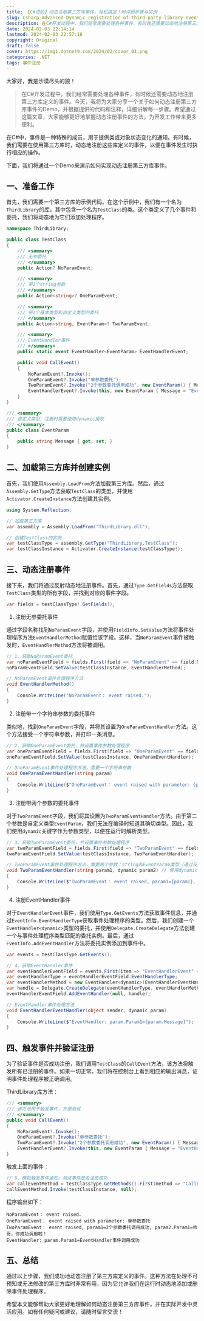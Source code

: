```yaml
---
title: 【C#进阶】动态注册第三方库事件，轻松搞定！附详细步骤与实例
slug: Csharp-Advanced-Dynamic-registration-of-third-party-library-events-easy-to-handle-Attached-with-detailed-steps-and-demo
description: 在C#开发过程中，我们经常需要处理各种事件，有时候还需要动态地注册第三方库定义的事件。今天，我将为大家分享一个关于如何动态注册第三方库事件的Demo，并根据提供的代码和注释，详细讲解每一步骤。
date: 2024-02-03 22:14:14
lastmod: 2024-02-03 22:57:16
copyright: Original
draft: false
cover: https://img1.dotnet9.com/2024/02/cover_01.png
categories: .NET
tags: 事件注册
---
```


大家好，我是沙漠尽头的狼！

> 在C#开发过程中，我们经常需要处理各种事件，有时候还需要动态地注册第三方库定义的事件。今天，我将为大家分享一个关于如何动态注册第三方库事件的Demo，并根据提供的代码和注释，详细讲解每一步骤。希望通过这篇文章，大家能够更好地掌握动态注册事件的方法，为开发工作带来更多便利。

在C#中，事件是一种特殊的成员，用于提供类或对象状态变化的通知。有时候，我们需要在使用第三方库时，动态地注册这些库定义的事件，以便在事件发生时执行相应的操作。

下面，我们将通过一个Demo来演示如何实现动态注册第三方库事件。

## 一、准备工作

首先，我们需要一个第三方库的示例代码。在这个示例中，我们有一个名为`ThirdLibrary`的库，其中包含一个名为`TestClass`的类。这个类定义了几个事件和委托，我们将动态地为它们添加处理程序。

```csharp
namespace ThirdLibrary;

public class TestClass
{
    /// <summary>
    /// 无参委托
    /// </summary>
    public Action? NoParamEvent;

    /// <summary>
    /// 带1个string参数
    /// </summary>
    public Action<string>? OneParamEvent;

    /// <summary>
    /// 带1个基本类型和自定义类型的委托
    /// </summary>
    public Action<string, EventParam>? TwoParamEvent;

    /// <summary>
    /// EventHandler事件
    /// </summary>
    public static event EventHandler<EventParam> EventHandlerEvent;

    public void CallEvent()
    {
        NoParamEvent?.Invoke();
        OneParamEvent?.Invoke("单参数委托");
        TwoParamEvent?.Invoke("2个参数委托调用成功", new EventParam() { Message = "帅哥，你成功调用啦！" });
        EventHandlerEvent?.Invoke(this, new EventParam { Message = "EventHandler事件调用成功"});
    }
}

/// <summary>
/// 自定义类型，注册时需要使用dynamic接收
/// </summary>
public class EventParam
{
    public string Message { get; set; }
}
```

## 二、加载第三方库并创建实例

首先，我们使用`Assembly.LoadFrom`方法加载第三方库。然后，通过`Assembly.GetType`方法获取`TestClass`的类型，并使用`Activator.CreateInstance`方法创建其实例。

```csharp
using System.Reflection;

// 加载第三方库  
var assembly = Assembly.LoadFrom("ThirdLibrary.dll");

// 创建TestClass的实例  
var testClassType = assembly.GetType("ThirdLibrary.TestClass");
var testClassInstance = Activator.CreateInstance(testClassType!);
```

## 三、动态注册事件

接下来，我们将通过反射动态地注册事件。首先，通过`Type.GetFields`方法获取`TestClass`类型的所有字段，并找到对应的事件字段。

```csharp
var fields = testClassType!.GetFields();
```

1.  注册无参委托事件

通过字段名称找到`NoParamEvent`字段，并使用`FieldInfo.SetValue`方法将事件处理程序方法`EventHandlerMethod`赋值给该字段。这样，当`NoParamEvent`事件被触发时，`EventHandlerMethod`方法将被调用。

```csharp
// 1、获取NoParamEvent委托  
var noParamEventField = fields.First(field => "NoParamEvent" == field.Name);
noParamEventField.SetValue(testClassInstance, EventHandlerMethod);

// NoParamEvent事件处理程序方法  
void EventHandlerMethod()
{
    Console.WriteLine("NoParamEvent： event raised.");
}
```

2. 注册带一个字符串参数的委托事件

类似地，找到`OneParamEvent`字段，并将其设置为`OneParamEventHandler`方法。这个方法接受一个字符串参数，并打印一条消息。

```csharp
// 2、获取OneParamEvent委托，并设置事件参数处理程序  
var oneParamEventField = fields.First(field => "OneParamEvent" == field.Name);
oneParamEventField.SetValue(testClassInstance, OneParamEventHandler);

// OneParamEvent事件处理程序方法，需要一个字符串参数  
void OneParamEventHandler(string param)
{
    Console.WriteLine($"OneParamEvent： event raised with parameter: {param}");
}
```

3. 注册带两个参数的委托事件

对于`TwoParamEvent`字段，我们将其设置为`TwoParamEventHandler`方法。由于第二个参数是自定义类型`EventParam`，我们无法在编译时知道其确切类型。因此，我们使用`dynamic`关键字作为参数类型，以便在运行时解析类型。

```csharp
// 3、获取TwoParamEvent委托，并设置事件参数处理程序  
var twoParamEventField = fields.First(field => "TwoParamEvent" == field.Name);
twoParamEventField.SetValue(testClassInstance, TwoParamEventHandler);

// TwoParamEvent事件处理程序方法，需要两个参数：string和EventParam类型（通过反射传递，EventParam类型使用动态类型dynamic替换）  
void TwoParamEventHandler(string param1, dynamic param2) // 使用dynamic作为第二个参数的类型，并通过反射传递实际参数值  
{
    Console.WriteLine($"TwoParamEvent： event raised, param1={param1}, param2.Param1={param2.Message}");
}
```

4. 注册EventHandler事件

对于`EventHandlerEvent`事件，我们使用`Type.GetEvents`方法获取事件信息，并通过`EventInfo.EventHandlerType`获取事件处理程序的类型。然后，我们创建一个`EventHandler<dynamic>`类型的委托，并使用`Delegate.CreateDelegate`方法创建一个与事件处理程序类型匹配的委托实例。最后，通过`EventInfo.AddEventHandler`方法将委托实例添加到事件中。

```csharp
var events = testClassType.GetEvents();

// 4、获取EventHandler事件
var eventHandlerEventField = events.First(item => "EventHandlerEvent" == item.Name);
var eventHandlerType = eventHandlerEventField.EventHandlerType;
var eventHandlerMethod = new EventHandler<dynamic>(EventHandlerEventHandler);
var handle = Delegate.CreateDelegate(eventHandlerType, eventHandlerMethod.Method);
eventHandlerEventField.AddEventHandler(null, handle);

// EventHandler事件处理方法
void EventHandlerEventHandler(object sender, dynamic param)
{
    Console.WriteLine($"EventHandler: param.Param1={param.Message}");
}
```

## 四、触发事件并验证注册

为了验证事件是否成功注册，我们调用`TestClass`的`CallEvent`方法，该方法将触发所有已注册的事件。如果一切正常，我们将在控制台上看到相应的输出消息，证明事件处理程序被正确调用。

ThirdLibrary库方法：

```csharp
/// <summary>
/// 该方法用于触发事件，方便测试
/// </summary>
public void CallEvent()
{
    NoParamEvent?.Invoke();
    OneParamEvent?.Invoke("单参数委托");
    TwoParamEvent?.Invoke("2个参数委托调用成功", new EventParam() { Message = "帅哥，你成功调用啦！" });
    EventHandlerEvent?.Invoke(this, new EventParam { Message = "EventHandler事件调用成功" });
}
```

触发上面的事件：

```csharp
// 5、模拟触发事件通知，测试事件是否注册成功
var callEventMethod = testClassType.GetMethods().First(method => "CallEvent" == method.Name);
callEventMethod.Invoke(testClassInstance, null);
```

程序输出如下：

```shell
NoParamEvent： event raised.
OneParamEvent： event raised with parameter: 单参数委托
TwoParamEvent： event raised, param1=2个参数委托调用成功, param2.Param1=帅哥，你成功调用啦！
EventHandler: param.Param1=EventHandler事件调用成功
```

## 五、总结

通过以上步骤，我们成功地动态注册了第三方库定义的事件。这种方法在处理不可预知或无法修改的第三方库时非常有用，因为它允许我们在运行时动态地添加或删除事件处理程序。

希望本文能够帮助大家更好地理解如何动态注册第三方库事件，并在实际开发中灵活应用。如有任何疑问或建议，请随时留言交流！